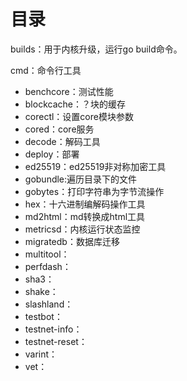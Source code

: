 
# 目录

builds：用于内核升级，运行go build命令。

cmd：命令行工具

- benchcore：测试性能
- blockcache：？块的缓存
- corectl：设置core模块参数
- cored：core服务
- decode：解码工具
- deploy：部署
- ed25519：ed25519非对称加密工具
- gobundle:遍历目录下的文件
- gobytes：打印字符串为字节流操作
- hex：十六进制编解码操作工具
- md2html：md转换成html工具
- metricsd：内核运行状态监控
- migratedb：数据库迁移
- multitool：
- perfdash：
- sha3：
- shake：
- slashland：
- testbot：
- testnet-info：
- testnet-reset：
- varint：
- vet：